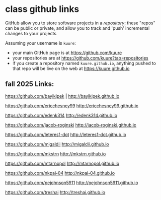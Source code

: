 # class github links


GitHub allow you to store software projects in a  _repository_; these
"repos" can be public or private, and allow you to track and 'push' incremental changes
to your projects.


Assuming your username is `kuure`:
- your main GitHub page is at <https://github.com/kuure>
- your repositories are at <https://github.com/kuure?tab=repositories>
- If you create a repository named `kuure.github.io`, anything pushed to that repo will be live on the web at <https://kuure.github.io>


## fall 2025 Links:

https://github.com/bayikipek | http://bayikipek.github.io


https://github.com/ericchesney99
http://ericchesney99.github.io


https://github.com/edenk314
http://edenk314.github.io


https://github.com/jacob-roginski
http://jacob-roginski.github.io


https://github.com/leteres1-dot
http://leteres1-dot.github.io


https://github.com/migaldii
http://migaldii.github.io


https://github.com/mkstrn
http://mkstrn.github.io


https://github.com/mtarnopol
http://mtarnopol.github.io


https://github.com/nkpai-04
http://nkpai-04.github.io


https://github.com/pejohnson5911
http://pejohnson5911.github.io


https://github.com/treshai
http://treshai.github.io
 
